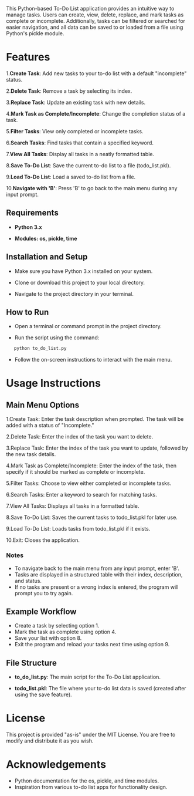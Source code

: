 This Python-based To-Do List application provides an intuitive way to manage tasks. Users can create, view, delete, replace, and mark tasks as complete or incomplete. Additionally, tasks can be filtered or searched for easier navigation, and all data can be saved to or loaded from a file using Python's pickle module.

# Features
1.**Create Task**: Add new tasks to your to-do list with a default "incomplete" status.

2.**Delete Task**: Remove a task by selecting its index.

3.**Replace Task**: Update an existing task with new details.

4.**Mark Task as Complete/Incomplete**: Change the completion status of a task.

5.**Filter Tasks**: View only completed or incomplete tasks.

6.**Search Tasks**: Find tasks that contain a specified keyword.

7.**View All Tasks**: Display all tasks in a neatly formatted table.

8.**Save To-Do List**: Save the current to-do list to a file (todo_list.pkl).

9.**Load To-Do List**: Load a saved to-do list from a file.

10.**Navigate with 'B'**: Press 'B' to go back to the main menu during any input prompt.

## Requirements
- **Python 3.x**

- **Modules: os, pickle, time**

## Installation and Setup
- Make sure you have Python 3.x installed on your system.

- Clone or download this project to your local directory.

- Navigate to the project directory in your terminal.

## How to Run
- Open a terminal or command prompt in the project directory.

- Run the script using the command:

```bash
   python to_do_list.py
   ```
- Follow the on-screen instructions to interact with the main menu.

# Usage Instructions

## Main Menu Options

1.Create Task: Enter the task description when prompted. The task will be added with a status of "Incomplete."

2.Delete Task: Enter the index of the task you want to delete.

3.Replace Task: Enter the index of the task you want to update, followed by the new task details.

4.Mark Task as Complete/Incomplete: Enter the index of the task, then specify if it should be marked as complete or incomplete.

5.Filter Tasks: Choose to view either completed or incomplete tasks.

6.Search Tasks: Enter a keyword to search for matching tasks.

7.View All Tasks: Displays all tasks in a formatted table.

8.Save To-Do List: Saves the current tasks to todo_list.pkl for later use.

9.Load To-Do List: Loads tasks from todo_list.pkl if it exists.

10.Exit: Closes the application.


### Notes
- To navigate back to the main menu from any input prompt, enter 'B'.
- Tasks are displayed in a structured table with their index, description, and status.
- If no tasks are present or a wrong index is entered, the program will prompt you to try again.

## Example Workflow

- Create a task by selecting option 1.
- Mark the task as complete using option 4.
- Save your list with option 8.
- Exit the program and reload your tasks next time using option 9.
## File Structure

- **to_do_list.py**: The main script for the To-Do List application.

- **todo_list.pkl**: The file where your to-do list data is saved (created after using the save feature).

# License
This project is provided "as-is" under the MIT License. You are free to modify and distribute it as you wish.

# Acknowledgements
- Python documentation for the os, pickle, and time modules.
- Inspiration from various to-do list apps for functionality design.

